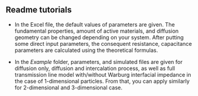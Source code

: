 ## Readme tutorials

- In the Excel file, the default values of parameters are given. The fundamental properties, amount of active materials, and diffusion geometry can be changed depending on your system. After putting some direct input parameters, the consequent resistance, capacitance parameters are calculated using the theoretical formulas.

- In the *Example* folder, parameters, and simulated files are given for diffusion only, diffusion and intercalation process, as well as full transmission line model with/without Warburg interfacial impedance in the case of 1-dimensional particles. From that, you can apply similarly for 2-dimensional and 3-dimensional case.
